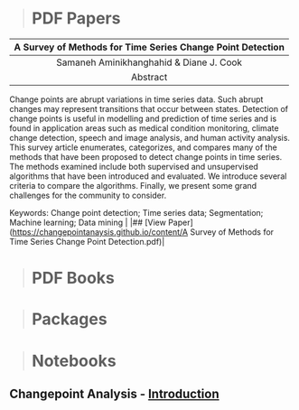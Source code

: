 > # PDF Papers

| A Survey of Methods for Time Series Change Point Detection |
| :--------------------------------------------------------: |
| Samaneh Aminikhanghahid & Diane J. Cook                    |
| Abstract 
Change points are abrupt variations in time series data. Such abrupt changes may represent 
transitions that occur between states. Detection of change points is useful in modelling and 
prediction of time series and is found in application areas such as medical condition monitoring,
climate change detection, speech and image analysis, and human activity analysis. This survey
article enumerates, categorizes, and compares many of the methods that have been proposed to
detect change points in time series. The methods examined include both supervised and
unsupervised algorithms that have been introduced and evaluated. We introduce several criteria to
compare the algorithms. Finally, we present some grand challenges for the community to consider.
                                                                                                  
Keywords:  Change point detection; Time series data; Segmentation; Machine learning; Data mining  |
|## [View Paper](https://changepointanaysis.github.io/content/A Survey of Methods for Time Series Change Point Detection.pdf)|



> # PDF Books

> # Packages

> # Notebooks

## Changepoint Analysis -  [Introduction](https://changepointanalysis.github.io/ "Changepoint Analysis Introduction")

